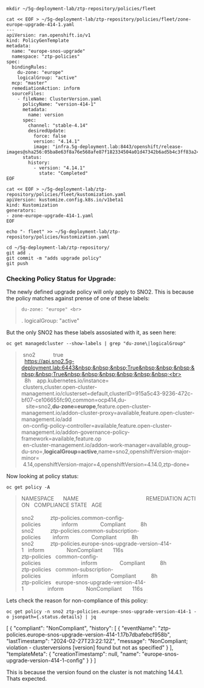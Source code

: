```
mkdir ~/5g-deployment-lab/ztp-repository/policies/fleet
```
```
cat << EOF > ~/5g-deployment-lab/ztp-repository/policies/fleet/zone-europe-upgrade-414-1.yaml
---
apiVersion: ran.openshift.io/v1
kind: PolicyGenTemplate
metadata:
  name: "europe-snos-upgrade"
  namespace: "ztp-policies"
spec:
  bindingRules:
    du-zone: "europe"
    logicalGroup: "active"
  mcp: "master"
  remediationAction: inform
  sourceFiles:
    - fileName: ClusterVersion.yaml
      policyName: "version-414-1"
      metadata:
        name: version
      spec:
        channel: "stable-4.14"
        desiredUpdate:
          force: false
          version: "4.14.1"
          image: "infra.5g-deployment.lab:8443/openshift/release-images@sha256:05ba8e63f8a76e568afe87f182334504a01d47342b6ad5b4c3ff83a2463018bd"
      status:
        history:
          - version: "4.14.1"
            state: "Completed"
EOF
```
```
cat << EOF > ~/5g-deployment-lab/ztp-repository/policies/fleet/kustomization.yaml
apiVersion: kustomize.config.k8s.io/v1beta1
kind: Kustomization
generators:
- zone-europe-upgrade-414-1.yaml
EOF
```

```
echo "- fleet" >> ~/5g-deployment-lab/ztp-repository/policies/kustomization.yaml
```

```
cd ~/5g-deployment-lab/ztp-repository/
git add .
git commit -m "adds upgrade policy"
git push
```

### Checking Policy Status for Upgrade:

The newly defined upgrade policy will only apply to SNO2.  This is because the policy matches against prense of one of these labels:
>     du-zone: "europe" <br>
>.    logicalGroup: "active"<br>

But the only SNO2 has these labels assosiated with it, as seen here: 

```
oc get managedcluster --show-labels | grep "du-zone\|logicalGroup"
```
> &nbsp;sno2&nbsp;&nbsp;&nbsp;&nbsp;&nbsp;&nbsp;&nbsp;&nbsp;&nbsp;&nbsp;&nbsp;&nbsp;true&nbsp;&nbsp;&nbsp;&nbsp;&nbsp;&nbsp;&nbsp;&nbsp;&nbsp;<br>
> &nbsp;&nbsp;https://api.sno2.5g-deployment.lab:6443&nbsp;&nbsp;&nbsp;True&nbsp;&nbsp;&nbsp;&nbsp;&nbsp;True&nbsp;&nbsp;&nbsp;&nbsp;&nbsp;&nbsp;<br>
> &nbsp;&nbsp;8h&nbsp;&nbsp;&nbsp;&nbsp;app.kubernetes.io/instance=<br>
> &nbsp;clusters,cluster.open-cluster-management.io/clusterset=default,clusterID=915a5c43-9236-472c-bf07-ce106655fc90,common=ocp414,du-<br>&nbsp;
> &nbsp;site=sno2,**du-zone=europe**,feature.open-cluster-management.io/addon-cluster-proxy=available,feature.open-cluster-management.io/add<br>
> &nbsp;on-config-policy-controller=available,feature.open-cluster-management.io/addon-governance-policy-framework=available,feature.op<br>
> &nbsp;en-cluster-management.io/addon-work-manager=available,group-du-sno=,**logicalGroup=active**,name=sno2,openshiftVersion-major-minor=<br>
> &nbsp;4.14,openshiftVersion-major=4,openshiftVersion=4.14.0,ztp-done=<br>

Now looking at policy status: 

```
oc get policy -A
```
> NAMESPACE&nbsp;&nbsp;&nbsp;&nbsp;&nbsp;&nbsp;NAME&nbsp;&nbsp;&nbsp;&nbsp;&nbsp;&nbsp;&nbsp;&nbsp;&nbsp;&nbsp;&nbsp;&nbsp;&nbsp;&nbsp;&nbsp;&nbsp;&nbsp;&nbsp;&nbsp;&nbsp;&nbsp;&nbsp;&nbsp;&nbsp;&nbsp;&nbsp;&nbsp;&nbsp;&nbsp;&nbsp;&nbsp;&nbsp;&nbsp;&nbsp;&nbsp;&nbsp;&nbsp;&nbsp;&nbsp;&nbsp;&nbsp;&nbsp;&nbsp;&nbsp;&nbsp;REMEDIATION&nbsp;ACTION&nbsp;&nbsp;&nbsp;COMPLIANCE&nbsp;STATE&nbsp;&nbsp;&nbsp;AGE<br>   
> sno2&nbsp;&nbsp;&nbsp;&nbsp;&nbsp;&nbsp;&nbsp;&nbsp;&nbsp;&nbsp;&nbsp;ztp-policies.common-config-policies&nbsp;&nbsp;&nbsp;&nbsp;&nbsp;&nbsp;&nbsp;&nbsp;&nbsp;&nbsp;&nbsp;&nbsp;&nbsp;&nbsp;inform&nbsp;&nbsp;&nbsp;&nbsp;&nbsp;&nbsp;&nbsp;&nbsp;&nbsp;&nbsp;&nbsp;&nbsp;&nbsp;&nbsp;&nbsp;Compliant&nbsp;&nbsp;&nbsp;&nbsp;&nbsp;&nbsp;&nbsp;&nbsp;&nbsp;&nbsp;8h<br>
> sno2&nbsp;&nbsp;&nbsp;&nbsp;&nbsp;&nbsp;&nbsp;&nbsp;&nbsp;&nbsp;&nbsp;ztp-policies.common-subscription-policies&nbsp;&nbsp;&nbsp;&nbsp;&nbsp;&nbsp;&nbsp;&nbsp;inform&nbsp;&nbsp;&nbsp;&nbsp;&nbsp;&nbsp;&nbsp;&nbsp;&nbsp;&nbsp;&nbsp;&nbsp;&nbsp;&nbsp;&nbsp;Compliant&nbsp;&nbsp;&nbsp;&nbsp;&nbsp;&nbsp;&nbsp;&nbsp;&nbsp;&nbsp;8h<br>
> sno2&nbsp;&nbsp;&nbsp;&nbsp;&nbsp;&nbsp;&nbsp;&nbsp;&nbsp;&nbsp;&nbsp;ztp-policies.europe-snos-upgrade-version-414-1&nbsp;&nbsp;&nbsp;inform&nbsp;&nbsp;&nbsp;&nbsp;&nbsp;&nbsp;&nbsp;&nbsp;&nbsp;&nbsp;&nbsp;&nbsp;&nbsp;&nbsp;&nbsp;NonCompliant&nbsp;&nbsp;&nbsp;&nbsp;&nbsp;&nbsp;&nbsp;116s<br>
> ztp-policies&nbsp;&nbsp;&nbsp;common-config-policies&nbsp;&nbsp;&nbsp;&nbsp;&nbsp;&nbsp;&nbsp;&nbsp;&nbsp;&nbsp;&nbsp;&nbsp;&nbsp;&nbsp;&nbsp;&nbsp;&nbsp;&nbsp;&nbsp;&nbsp;&nbsp;&nbsp;&nbsp;&nbsp;&nbsp;&nbsp;&nbsp;inform&nbsp;&nbsp;&nbsp;&nbsp;&nbsp;&nbsp;&nbsp;&nbsp;&nbsp;&nbsp;&nbsp;&nbsp;&nbsp;&nbsp;&nbsp;Compliant&nbsp;&nbsp;&nbsp;&nbsp;&nbsp;&nbsp;&nbsp;&nbsp;&nbsp;&nbsp;8h<br>
> ztp-policies&nbsp;&nbsp;&nbsp;common-subscription-policies&nbsp;&nbsp;&nbsp;&nbsp;&nbsp;&nbsp;&nbsp;&nbsp;&nbsp;&nbsp;&nbsp;&nbsp;&nbsp;&nbsp;&nbsp;&nbsp;&nbsp;&nbsp;&nbsp;&nbsp;&nbsp;inform&nbsp;&nbsp;&nbsp;&nbsp;&nbsp;&nbsp;&nbsp;&nbsp;&nbsp;&nbsp;&nbsp;&nbsp;&nbsp;&nbsp;&nbsp;Compliant&nbsp;&nbsp;&nbsp;&nbsp;&nbsp;&nbsp;&nbsp;&nbsp;&nbsp;&nbsp;8h<br>
> ztp-policies&nbsp;&nbsp;&nbsp;europe-snos-upgrade-version-414-1&nbsp;&nbsp;&nbsp;&nbsp;&nbsp;&nbsp;&nbsp;&nbsp;&nbsp;&nbsp;&nbsp;&nbsp;&nbsp;&nbsp;&nbsp;&nbsp;inform&nbsp;&nbsp;&nbsp;&nbsp;&nbsp;&nbsp;&nbsp;&nbsp;&nbsp;&nbsp;&nbsp;&nbsp;&nbsp;&nbsp;&nbsp;NonCompliant&nbsp;&nbsp;&nbsp;&nbsp;&nbsp;&nbsp;&nbsp;116s<br>


Lets check the reason for non-compliance of this policy: 

```
oc get policy -n sno2 ztp-policies.europe-snos-upgrade-version-414-1 -o jsonpath={.status.details} | jq
```

[
  {
    "compliant": "NonCompliant",
    "history": [
      {
        "eventName": "ztp-policies.europe-snos-upgrade-version-414-1.17b7dbafebcf958b",
        "lastTimestamp": "2024-02-27T23:22:12Z",
        "message": "NonCompliant; violation - clusterversions [version] found but not as specified"
      }
    ],
    "templateMeta": {
      "creationTimestamp": null,
      "name": "europe-snos-upgrade-version-414-1-config"
    }
  }
]

This is because the version found on the cluster is not matching 14.4.1. Thats expected. 

